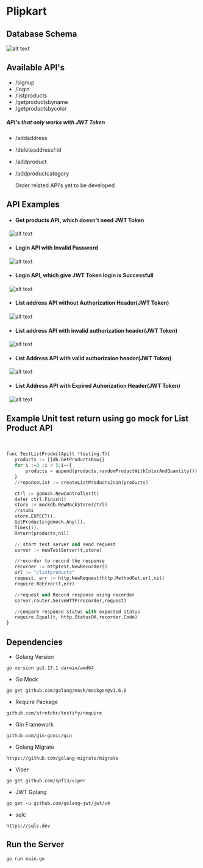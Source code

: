 # Plipkart
## Database Schema
![alt text](https://github.com/MeganViga/Plipkart/blob/main/PlipKart.png?raw=True)

## Available API's
- /signup
- /login
- /listproducts
- /getproductsbyname
- /getproductsbycolor
##### API's that only works with JWT Token
- /addaddress
- /deleteaddress/:id
- /addproduct
- /addproductcategory

  Order related API's yet to be developed
  
 ## API Examples
 
 * #### Get products API, which doesn't need JWT Token
 
 &nbsp;
 ![alt text](https://github.com/MeganViga/Plipkart/blob/main/GetAPIListProducts.png?raw=True)
 * #### Login API with Invalid Password
 &nbsp;
 ![alt text](https://github.com/MeganViga/Plipkart/blob/main/LoginAPIwithInvalidPassword.png?raw=True)
 
 * #### Login API, which give JWT Token login is Successfull
 &nbsp;
 ![alt text](https://github.com/MeganViga/Plipkart/blob/main/LoginAPI.png?raw=True)
 
 * #### List address API without Authorization Header(JWT Token)
 &nbsp;
 ![alt text](https://github.com/MeganViga/Plipkart/blob/main/ListAddressAPIWithoutAuthorizationHeader.png?raw=True)
 
 * #### List address API with invalid authorization header(JWT Token)
 &nbsp;
 ![alt text](https://github.com/MeganViga/Plipkart/blob/main/ListAddressAPIwithInvalidAuthorizationHeader.png?raw=True)
 
 * #### List Address API with valid authorizaion header(JWT Token)
 &nbsp;
 ![alt text](https://github.com/MeganViga/Plipkart/blob/main/ListAddressAPIWithValidAuthorizationHeader.png?raw=True)
 
 * #### List Address API with Expired Auhorization Header(JWT Token)
 &nbsp;
 ![alt text](https://github.com/MeganViga/Plipkart/blob/main/ListAddressAPIWithExpiredToken.png?raw=True)
 
 ## Example Unit test return using go mock for List Product API
 &nbsp;
 ```python
 func TestListProductApi(t *testing.T){
	products := []db.GetProductsRow{}
	for i :=0 ;i < 5;i++{
		products = append(products,randomProductWithColorAndQuantity())
	}
	//reponseList := createListProductsJson(products)

	ctrl := gomock.NewController(t)
	defer ctrl.Finish()
	store := mockdb.NewMockStore(ctrl)
	//stubs
	store.EXPECT().
	GetProducts(gomock.Any()).
	Times(1).
	Return(products,nil)

	// start test server and send request
	server := newTestServer(t,store)

	//recorder to record the response
	recorder := httptest.NewRecorder()
	url := "/listproducts"
	request, err := http.NewRequest(http.MethodGet,url,nil)
	require.NoError(t,err)

	//request and Record response using recorder
	server.router.ServeHTTP(recorder,request)

	//compare response status with expected status
	require.Equal(t, http.StatusOK,recorder.Code)
}
```

## Dependencies
- Golang Version
```
go version go1.17.1 darwin/amd64
```
- Go Mock
```
go get github.com/golang/mock/mockgen@v1.6.0
```
- Require Package
```
github.com/stretchr/testify/require
```
- Gin Framework
```
github.com/gin-gonic/gin
```
- Golang Migrate
```
https://github.com/golang-migrate/migrate
```
- Viper
```
go get github.com/spf13/viper
```
- JWT Golang
```
go get -u github.com/golang-jwt/jwt/v4
```
- sqlc
```
https://sqlc.dev
```
## Run the Server
```
go run main.go
```
